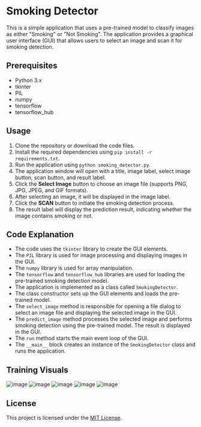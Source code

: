 # Smoking Detector

This is a simple application that uses a pre-trained model to classify images as either "Smoking" or "Not Smoking". The application provides a graphical user interface (GUI) that allows users to select an image and scan it for smoking detection.

## Prerequisites

- Python 3.x
- tkinter
- PIL
- numpy
- tensorflow
- tensorflow_hub

## Usage

1. Clone the repository or download the code files.
2. Install the required dependencies using `pip install -r requirements.txt`.
3. Run the application using `python smoking_detector.py`.
4. The application window will open with a title, image label, select image button, scan button, and result label.
5. Click the **Select Image** button to choose an image file (supports PNG, JPG, JPEG, and GIF formats).
6. After selecting an image, it will be displayed in the image label.
7. Click the **SCAN** button to initiate the smoking detection process.
8. The result label will display the prediction result, indicating whether the image contains smoking or not.





## Code Explanation

- The code uses the `tkinter` library to create the GUI elements.
- The `PIL` library is used for image processing and displaying images in the GUI.
- The `numpy` library is used for array manipulation.
- The `tensorflow` and `tensorflow_hub` libraries are used for loading the pre-trained smoking detection model.
- The application is implemented as a class called `SmokingDetector`.
- The class constructor sets up the GUI elements and loads the pre-trained model.
- The `select_image` method is responsible for opening a file dialog to select an image file and displaying the selected image in the GUI.
- The `predict_image` method processes the selected image and performs smoking detection using the pre-trained model. The result is displayed in the GUI.
- The `run` method starts the main event loop of the GUI.
- The `__main__` block creates an instance of the `SmokingDetector` class and runs the application.


## Training Visuals

![image](https://github.com/miguelzzzzzzzz/SmokingNotSmoking/assets/120352678/6f0b3af8-edff-4324-b767-5fa6ffd0c87c)
![image](https://github.com/miguelzzzzzzzz/SmokingNotSmoking/assets/120352678/1531bf57-39f1-447f-aba8-2e0cafe7550c)
![image](https://github.com/miguelzzzzzzzz/SmokingNotSmoking/assets/120352678/7359702a-34b7-4acb-b9b7-8c85f539bea9)
![image](https://github.com/miguelzzzzzzzz/SmokingNotSmoking/assets/120352678/c6fab9a7-fd94-43df-ae54-7932b4b9e050)
![image](https://github.com/miguelzzzzzzzz/SmokingNotSmoking/assets/120352678/0e8324fc-450d-4c77-ba6c-26d9784d38a8)


## License

This project is licensed under the [MIT License](LICENSE).
